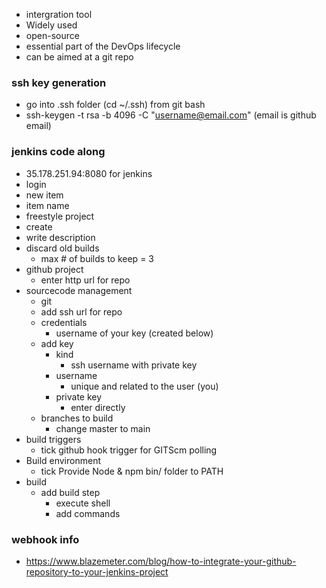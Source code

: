 - intergration tool
- Widely used
- open-source
- essential part of the DevOps lifecycle
- can be aimed at a git repo
### ssh key generation
- go into .ssh folder (cd ~/.ssh) from git bash
- ssh-keygen -t rsa -b 4096 -C "username@email.com" (email is github email)


### jenkins code along
- 35.178.251.94:8080 for jenkins
- login
- new item
- item name
- freestyle project
- create
- write description
- discard old builds
  - max # of builds to keep = 3
- github project
  -  enter http url for repo
-  sourcecode management
   -  git
   -  add ssh url for repo
   -  credentials 
      -  username of your key (created below)
   -  add key
      -  kind
         -  ssh username with private key
      -  username
         -  unique and related to the user (you)
      -  private key
         -  enter directly
   -  branches to build
      -  change master to main
-  build triggers
   -  tick github hook trigger for GITScm polling
-  Build environment
   -  tick Provide Node & npm bin/ folder to PATH
- build 
  - add build step
    - execute shell
    - add commands

### webhook info
- https://www.blazemeter.com/blog/how-to-integrate-your-github-repository-to-your-jenkins-project